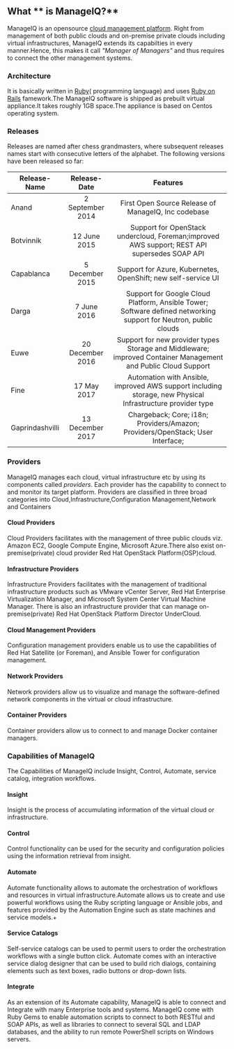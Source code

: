 ## What ** is ManageIQ?**

ManageIQ is an opensource [cloud management platform](https://en.wikipedia.org/wiki/Cloud_management).
Right from management of both public clouds and on-premise private clouds including virtual infrastructures, ManageIQ extends its capabilties in every manner.Hence, this makes it call _"Manager of Managers"_ and thus requires to connect the other management systems.


### Architecture
It is basically written in [Ruby](https://www.ruby-lang.org/en/about/)\( programming language\) and uses [Ruby on Rails](https://en.wikipedia.org/wiki/Ruby_on_Rails) famework.The ManageIQ software is shipped as prebuilt virtual appliance.It takes roughly 1GB space.The appliance is based on Centos operating system.

### Releases

Releases are named after chess grandmasters, where subsequent releases names start with consecutive letters of the alphabet.
The following versions have been released so far:

| Release-Name    | Release-Date      | Features                    |
|-----------------|:-----------------:|:----------------------------------------------------------:|
|    Anand        | 2 September 2014  | First Open Source Release of ManageIQ, Inc codebase |
|   Botvinnik     | 12 June 2015      | Support for OpenStack undercloud, Foreman;improved AWS support; REST API supersedes SOAP API |
| Capablanca      | 5 December 2015   | Support for Azure, Kubernetes, OpenShift; new self-service UI
| Darga           | 7 June 2016       | Support for Google Cloud Platform, Ansible Tower; Software defined networking support for Neutron, public clouds|
| Euwe            | 20 December 2016  | Support for new provider types Storage and Middleware; improved Container Management and Public Cloud Support |
| Fine            | 17 May 2017       | Automation with Ansible, improved AWS support including storage, new Physical Infrastructure provider type |
| Gaprindashvilli | 13 December 2017  | Chargeback; Core; i18n; Providers/Amazon; Providers/OpenStack; User Interface;

### Providers

ManageIQ manages each cloud, virtual infrastructure etc by using its components called *providers*. Each provider has the capability to connect to and monitor its target platform.
Providers are classified in three broad categories into Cloud,Infrastructure,Configuration Management,Network and Containers

#### Cloud Providers

Cloud Providers facilitates with the management of three public clouds viz. Amazon EC2, Google Compute Engine, Microsoft Azure.There also exist on-premise(private) cloud provider Red Hat OpenStack Platform(OSP)cloud.

#### Infrastructure Providers

Infrastructure Providers facilitates with the management of traditional infrastructure products such as VMware vCenter Server, Red Hat Enterprise Virtualization Manager, and Microsoft System Center Virtual Machine Manager. 
There is also an infrastructure provider that can manage on-premise(private) Red Hat OpenStack Platform Director UnderCloud.

#### Cloud Management Providers

Configuration management providers enable us to use the capabilities of Red Hat Satellite (or Foreman), and Ansible Tower for configuration management.

#### Network Providers

Network providers allow us to visualize and manage the software-defined network components in the  virtual or cloud infrastructure.

#### Container Providers

Container providers allow us to connect to and manage Docker container managers.

### Capabilities of ManageIQ

The Capabilities of ManageIQ include Insight, Control, Automate, service catalog, integration workflows.


#### Insight

Insight is the process of accumulating information of the virtual cloud or infrastructure.

#### Control

Control functionality can be used for the security and configuration policies using the information retrieval from insight.

#### Automate

Automate functionality allows to automate the orchestration of workflows and resources in virtual infrastructure.Automate allows us to create and use powerful workflows using the Ruby scripting language or Ansible jobs, and features provided by the Automation Engine such as state machines and service models.+

#### Service Catalogs

Self-service catalogs can be used to permit users to order the orchestration workflows with a single button click. Automate comes with an interactive service dialog designer that can be used to build rich dialogs, containing elements such as text boxes, radio buttons or drop-down lists. 

#### Integrate

As an extension of its Automate capability, ManageIQ is able to connect  and Integrate with many Enterprise tools and systems. ManageIQ come with Ruby Gems to enable automation scripts to connect to both RESTful and SOAP APIs, as well as libraries to connect to several SQL and LDAP databases, and the ability to run remote PowerShell scripts on Windows servers.

